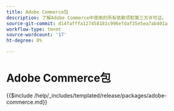 ```yaml
---
title: Adobe Commerce包
description: 了解Adobe Commerce中使用的所有依赖项和第三方许可证。
source-git-commit: d14fafffa127458181c996efdaf35e5ea7ab401a
workflow-type: tm+mt
source-wordcount: '17'
ht-degree: 0%

---
```



# Adobe Commerce包

{{$include /help/_includes/templated/release/packages/adobe-commerce.md}}
